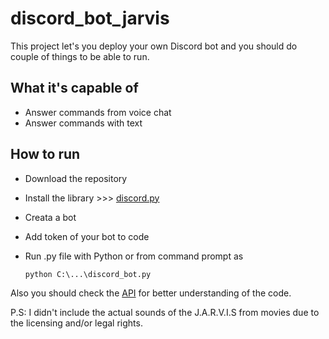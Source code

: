 # discord_bot_jarvis

This project let's you deploy your own Discord bot and you should do couple of things to be able to run.

## What it's capable of

- Answer commands from voice chat
- Answer commands with text

## How to run
- Download the repository
- Install the library >>> [discord.py](https://github.com/Rapptz/discord.py)
- Creata a bot
- Add token of your bot to code
- Run .py file with Python or from command prompt as


      python C:\...\discord_bot.py
      

Also you should check the [API](http://discordpy.readthedocs.io/en/latest/api.html#) for better understanding of the code.

P.S: I didn't include the actual sounds of the J.A.R.V.I.S from movies due to the licensing and/or legal rights.
